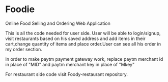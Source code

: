 # Foodie
Online Food Selling and Ordering Web Application


This is all the code needed for user side. User will be able to login/signup, visit restaurants based on his saved address and add items in their cart,change quantity of items and place order.User can see all his order in my order section.

In order to make paytm payment gateway work, replace paytm merchant id in place of "MID" and paytm merchant key in place of "Mkey"


For restaurant side code visit Foody-restaurant repository.
